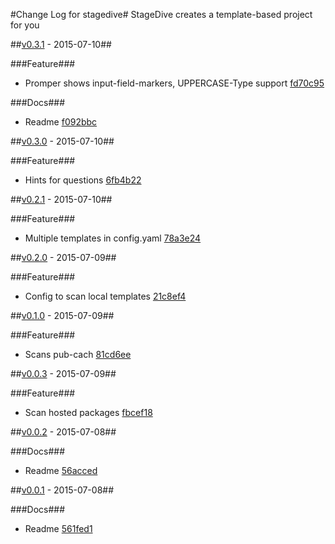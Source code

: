 #Change Log for stagedive#
StageDive creates a template-based project for you

##[v0.3.1](http://github.com/mikemitterer/dart-stagedive/compare/v0.3.0...v0.3.1) - 2015-07-10##

###Feature###
* Promper shows input-field-markers, UPPERCASE-Type support [fd70c95](https://github.com/mikemitterer/dart-stagedive/commit/fd70c95a8286093b20af2361c76c022741554981)

###Docs###
* Readme [f092bbc](https://github.com/mikemitterer/dart-stagedive/commit/f092bbc68302196eaca68b6a970f1de7efb0e7ce)

##[v0.3.0](http://github.com/mikemitterer/dart-stagedive/compare/v0.2.3...v0.3.0) - 2015-07-10##

###Feature###
* Hints for questions [6fb4b22](https://github.com/mikemitterer/dart-stagedive/commit/6fb4b2239bc28853de4bc9947f31c71656edfd3d)

##[v0.2.1](http://github.com/mikemitterer/dart-stagedive/compare/v0.2.0...v0.2.1) - 2015-07-10##

###Feature###
* Multiple templates in config.yaml [78a3e24](https://github.com/mikemitterer/dart-stagedive/commit/78a3e24de3d62409a14d7b7d3c16c0ae4ad48f10)

##[v0.2.0](http://github.com/mikemitterer/dart-stagedive/compare/v0.1.0...v0.2.0) - 2015-07-09##

###Feature###
* Config to scan local templates [21c8ef4](https://github.com/mikemitterer/dart-stagedive/commit/21c8ef42992b4e9eb9d76a445d5e628e68f17f15)

##[v0.1.0](http://github.com/mikemitterer/dart-stagedive/compare/v0.0.3...v0.1.0) - 2015-07-09##

###Feature###
* Scans pub-cach [81cd6ee](https://github.com/mikemitterer/dart-stagedive/commit/81cd6eedadcb1aaa5f0336c42dc64e02b884a811)

##[v0.0.3](http://github.com/mikemitterer/dart-stagedive/compare/v0.0.2...v0.0.3) - 2015-07-09##

###Feature###
* Scan hosted packages [fbcef18](https://github.com/mikemitterer/dart-stagedive/commit/fbcef1812a86275080206b3f7111b554214558db)

##[v0.0.2](http://github.com/mikemitterer/dart-stagedive/compare/v0.0.1...v0.0.2) - 2015-07-08##

###Docs###
* Readme [56acced](https://github.com/mikemitterer/dart-stagedive/commit/56acced4de178030d82920ac7398326f5cce00ee)

##[v0.0.1](http://github.com/mikemitterer/dart-stagedive/compare/v0.0.1) - 2015-07-08##

###Docs###
* Readme [561fed1](https://github.com/mikemitterer/dart-stagedive/commit/561fed1fb4c925b12b3ff4994786bce753af9cff)
